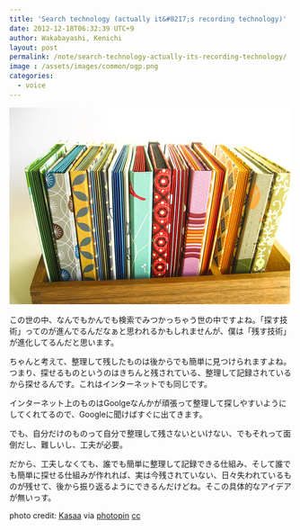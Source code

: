 ```yaml
---
title: 'Search technology (actually it&#8217;s recording technology)'
date: 2012-12-18T06:32:39 UTC+9
author: Wakabayashi, Kenichi
layout: post
permalink: /note/search-technology-actually-its-recording-technology/
image : /assets/images/common/ogp.png
categories:
  - voice
---
```

![tidy](/assets/images/2012/12/medium_3019398315.jpg)

この世の中、なんでもかんでも検索でみつかっちゃう世の中ですよね。「探す技術」ってのが進んでるんだなぁと思われるかもしれませんが、僕は「残す技術」が進化してるんだと思います。

ちゃんと考えて、整理して残したものは後からでも簡単に見つけられますよね。つまり、探せるものというのはきちんと残されている、整理して記録されているから探せるんです。これはインターネットでも同じです。

インターネット上のものはGoolgeなんかが頑張って整理して探しやすいようにしてくれてるので、Googleに聞けばすぐに出てきます。

でも、自分だけのものって自分で整理して残さないといけない、でもそれって面倒だし、難しいし、工夫が必要。

だから、工夫しなくても、誰でも簡単に整理して記録できる仕組み、そして誰でも簡単に探せる仕組みが作れれば、実は今残されていない、日々失われているものが残せて、後から振り返るようにできるんだけどね。そこの具体的なアイデアが無いっす。

photo credit: [Kasaa](http://www.flickr.com/photos/kasaa/3019398315/) via [photopin](http://photopin.com) [cc](http://creativecommons.org/licenses/by-nc/2.0/)
